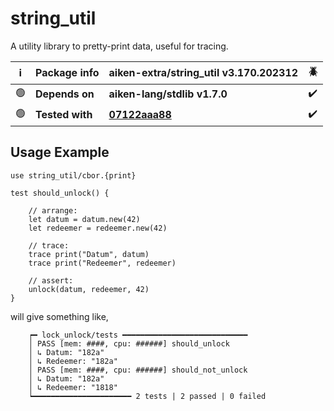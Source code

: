 # string_util

A utility library to pretty-print data, useful for tracing.

| ℹ️  | Package info    | aiken-extra/string_util v3.170.202312                                                               | 🪲  |
| --- | --------------- | --------------------------------------------------------------------------------------------------- | --- |
| 🟢  | **Depends on**  | **aiken-lang/stdlib v1.7.0**                                                                        | ✔️  |
| 🟢  | **Tested with** | **[07122aaa88](https://github.com/aiken-lang/aiken/tree/07122aaa88925c1a9d9db0bc30517e4b2b3c55af)** | ✔️  |

## Usage Example

```gleam
use string_util/cbor.{print}
```

```gleam
test should_unlock() {

    // arrange:
    let datum = datum.new(42)
    let redeemer = redeemer.new(42)

    // trace:
    trace print("Datum", datum)
    trace print("Redeemer", redeemer)

    // assert:
    unlock(datum, redeemer, 42)
}
```

will give something like,

```gleam
    ┍━ lock_unlock/tests ━━━━━━━━━━━━━━━━━━━━━━━━━━━━
    │ PASS [mem: ####, cpu: ######] should_unlock
    │ ↳ Datum: "182a"
    │ ↳ Redeemer: "182a"
    │ PASS [mem: ####, cpu: ######] should_not_unlock
    │ ↳ Datum: "182a"
    │ ↳ Redeemer: "1818"
    ┕━━━━━━━━━━━━━━━━━━━━━━ 2 tests | 2 passed | 0 failed
```
